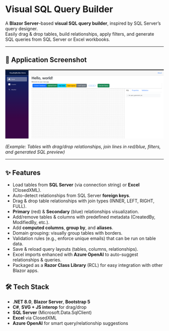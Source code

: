 # Visual SQL Query Builder

A **Blazor Server**–based **visual SQL query builder**, inspired by SQL Server’s query designer.  
Easily drag & drop tables, build relationships, apply filters, and generate SQL queries from SQL Server or Excel workbooks.

---

## 📸 Application Screenshot

![Visual SQL Query Builder Screenshot](docs/images/app-screenshot.png)

*(Example: Tables with drag/drop relationships, join lines in red/blue, filters, and generated SQL preview)*

---

## ✨ Features
- Load tables from **SQL Server** (via connection string) or **Excel** (ClosedXML).
- Auto-detect relationships from SQL Server **foreign keys**.
- Drag & drop table relationships with join types (INNER, LEFT, RIGHT, FULL).
- **Primary** (red) & **Secondary** (blue) relationships visualization.
- Add/remove tables & columns with predefined metadata (CreatedBy, ModifiedBy, etc.).
- Add **computed columns**, **group by**, and **aliases**.
- Domain grouping: visually group tables with borders.
- Validation rules (e.g., enforce unique emails) that can be run on table data.
- Save & reload query layouts (tables, columns, relationships).
- Excel imports enhanced with **Azure OpenAI** to auto-suggest relationships & queries.
- Packaged as a **Razor Class Library** (RCL) for easy integration with other Blazor apps.

## 🛠 Tech Stack
- **.NET 8.0**, **Blazor Server**, **Bootstrap 5**
- **C#**, **SVG + JS interop** for drag/drop
- **SQL Server** (Microsoft.Data.SqlClient)
- **Excel** via ClosedXML
- **Azure OpenAI** for smart query/relationship suggestions

